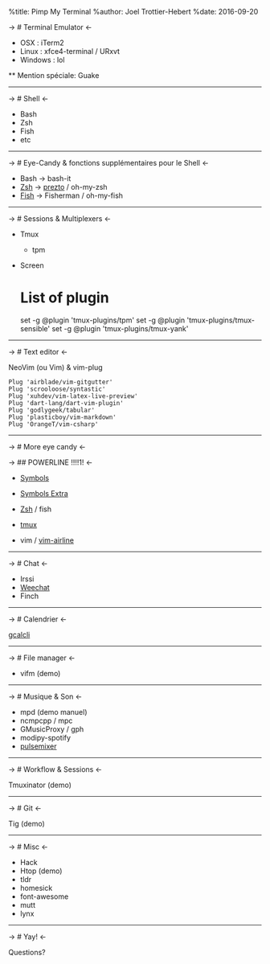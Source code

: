 %title: Pimp My Terminal
%author: Joel Trottier-Hebert
%date: 2016-09-20

-> # Terminal Emulator <-

* OSX : iTerm2
* Linux : xfce4-terminal / URxvt
* Windows : lol

** Mention spéciale: Guake

-------------------------------------------------

-> # Shell <-

* Bash
* Zsh
* Fish
* etc

---

-> # Eye-Candy & fonctions supplémentaires pour le Shell <-

* Bash -> bash-it
* [Zsh](https://raw.githubusercontent.com/Pacane/Pimp-My-Terminal-Talk-Slides/master/prezto-sample.png) -> [prezto](https://github.com/sorin-ionescu/prezto/tree/master/modules) / oh-my-zsh
* [Fish](https://raw.githubusercontent.com/Pacane/Pimp-My-Terminal-Talk-Slides/master/fish-shell.png) -> Fisherman / oh-my-fish

---

-> # Sessions & Multiplexers <-

* Tmux
	- tpm 
* Screen

    # List of plugin
    set -g @plugin 'tmux-plugins/tpm'
    set -g @plugin 'tmux-plugins/tmux-sensible'
    set -g @plugin 'tmux-plugins/tmux-yank'

---

-> # Text editor <-

NeoVim (ou Vim)  & vim-plug

    Plug 'airblade/vim-gitgutter'
    Plug 'scrooloose/syntastic'
    Plug 'xuhdev/vim-latex-live-preview'
    Plug 'dart-lang/dart-vim-plugin'
    Plug 'godlygeek/tabular'
    Plug 'plasticboy/vim-markdown'
    Plug 'OrangeT/vim-csharp'

---

-> # More eye candy <-

-> ## POWERLINE !!!!1! <-

* [Symbols](https://raw.githubusercontent.com/Pacane/Pimp-My-Terminal-Talk-Slides/master/powerline-symbols-base.png)
* [Symbols Extra](https://raw.githubusercontent.com/Pacane/Pimp-My-Terminal-Talk-Slides/master/terminal-w-powerline-extra.png)

* [Zsh](https://raw.githubusercontent.com/Pacane/Pimp-My-Terminal-Talk-Slides/master/terminal-w-powerline.png) / fish
* [tmux](https://raw.githubusercontent.com/Pacane/Pimp-My-Terminal-Talk-Slides/master/tmux-powerline.png)
* vim / [vim-airline](https://raw.githubusercontent.com/Pacane/Pimp-My-Terminal-Talk-Slides/master/vim-airline.png)

---

-> # Chat <-

* Irssi
* [Weechat](https://raw.githubusercontent.com/Pacane/Pimp-My-Terminal-Talk-Slides/master/weechat.png)
* Finch

---

-> # Calendrier <-

[gcalcli](https://raw.githubusercontent.com/Pacane/Pimp-My-Terminal-Talk-Slides/master/gcalcli-sample.png)

---

-> # File manager <-

* vifm (demo)

---

-> # Musique & Son <-

* mpd (demo manuel)
* ncmpcpp / mpc
* GMusicProxy / gph
* modipy-spotify 
* [pulsemixer](https://raw.githubusercontent.com/Pacane/Pimp-My-Terminal-Talk-Slides/master/pulse_mixer.png)

---

-> # Workflow & Sessions <-

Tmuxinator (demo)

---

-> # Git <-

Tig (demo)

---

-> # Misc <-

* Hack
* Htop (demo)
* tldr
* homesick
* font-awesome
* mutt
* lynx

---

-> # Yay! <-

Questions?
